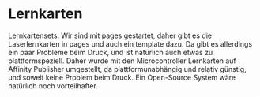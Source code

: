 # Lernkarten

Lernkartensets. Wir sind mit pages gestartet, daher gibt es die Laserlernkarten in pages und auch ein template dazu. 
Da gibt es allerdings ein paar Probleme beim Druck, und ist natürlich auch etwas zu plattformspeziell.
Daher wurde mit den Microcontroller Lernkarten auf Affinity Publisher umgestellt, da plattformunabhängig und relativ günstig, und soweit keine Problem beim Druck.
Ein Open-Source System wäre natürlich noch vorteilhafter.
